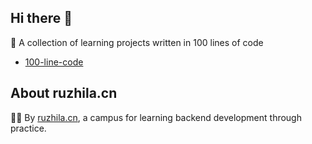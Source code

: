 ## Hi there 👋


🚀 A collection of learning projects written in 100 lines of code  

- [100-line-code](https://github.com/ruzhila/100-line-code) 


## About ruzhila.cn

🙋‍♀️ By [ruzhila.cn](http://ruzhila.cn/?from=github_org), a campus for learning backend development through practice.
